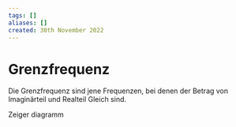 ```yaml
---
tags: []
aliases: []
created: 30th November 2022
---
```


# Grenzfrequenz

Die Grenzfrequenz sind jene Frequenzen, bei denen der Betrag von Imaginärteil und Realteil Gleich sind.

Zeiger diagramm